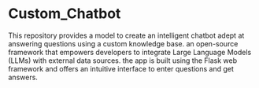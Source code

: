# Custom_Chatbot
This repository provides a model to create an intelligent chatbot adept at answering questions using a custom knowledge base. an open-source framework that empowers developers to integrate Large Language Models (LLMs) with external data sources. the app is built using the Flask web framework and offers an intuitive interface to enter questions and get answers.
